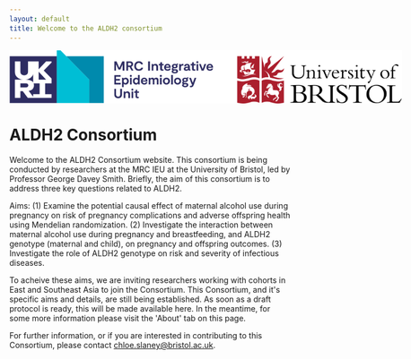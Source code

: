 ```yaml
---
layout: default
title: Welcome to the ALDH2 consortium
---
```



<img src="/assets/MRCIEU_logo.png.svg" alt="ALDH2 Consortium Logo" style="max-width: 700px; display: block; margin: 0 auto;">

# ALDH2 Consortium
Welcome to the ALDH2 Consortium website. This consortium is being conducted by researchers at the MRC IEU at the University of Bristol, led by Professor George Davey Smith. Briefly, the aim of this consortium is to address three key questions related to ALDH2.

Aims:
(1) Examine the potential causal effect of maternal alcohol use during pregnancy on risk of pregnancy complications and adverse offspring health using Mendelian randomization. 
(2) Investigate the interaction between maternal alcohol use during pregnancy and breastfeeding, and ALDH2 genotype (maternal and child), on pregnancy and offspring outcomes. 
(3) Investigate the role of ALDH2 genotype on risk and severity of infectious diseases.

To acheive these aims, we are inviting researchers working with cohorts in East and Southeast Asia to join the Consortium. This Consortium, and it's specific aims and details, are still being established. As soon as a draft protocol is ready, this will be made available here. In the meantime, for some more information please visit the 'About' tab on this page.

For further information, or if you are interested in contributing to this Consortium, please contact chloe.slaney@bristol.ac.uk.

